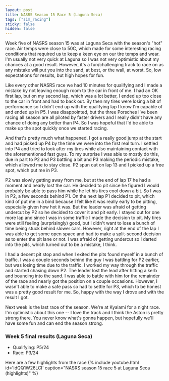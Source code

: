 ```yaml
---
layout: post
title: NASRS Season 15 Race 5 (Laguna Seca)
tags: ["sim_racing"]
sticky: false
hidden: false
---
```


Week five of NASRS season 15 was at Laguna Seca with the season's "hot" race.  Air temps were close to 50C, which made for some interesting racing conditions that required us to keep a keen eye on our tire temps and wear.  I'm usually not very quick at Laguna so I was not very optimistic about my chances at a good result.  However, it's a fun/challenging track to race on as any mistake will put you into the sand, at best, or the wall, at worst.  So, low expectations for results, but high hopes for fun.

Like every other NASRS race we had 10 minutes for qualifying and I made a mistake by not leaving enough room to the car in front of me.  I had an OK first lap, but on my second lap, which was a lot better, I ended up too close to the car in front and had to back out.  By then my tires were losing a bit of performance so I didn't end up with the qualifying lap I know I'm capable of and ended up in P5.  I was disappointed, but the three Porsches I've been racing all season are all piloted by faster drivers and I really didn't have any chance of doing any better than P4.  So I was hopeful that I'd be able to make up the spot quickly once we started racing.

And that's pretty much what happened.  I got a really good jump at the start and had picked up P4 by the time we were into the first real turn.  I settled into P4 and tried to look after my tires while also maintaining contact with the aforementioned fast guys.  To my surprise I was able to mostly do this, due in part to P2 and P3 battling a bit and P3 making the periodic mistake, which allowed me to stay close.  P2 spun out on lap 13 and I picked up a free spot, which put me in P3.

P2 was slowly getting away from me, but at the end of lap 17 he had a moment and nearly lost the car.  He decided to pit since he figured I would probably be able to pass him while he let his tires cool down a bit.  So I was in P2, a few seconds behind P1.  On the next lap P1 decided to pit, which kind of put me in a bind because I felt like it was really early to be pitting, especially given how hot it was.  But the leader was afraid of getting undercut by P2 so he decided to cover it and pit early.  I stayed out for one more lap and since I was in some traffic I made the decision to pit.  My tires were still feeling (surprisingly) good, but I didn't want to lose a bunch of time being stuck behind slower cars.  However, right at the end of the lap I was able to get some open space and had to make a split-second decision as to enter the pit lane or not.  I was afraid of getting undercut so I darted into the pits, which turned out to be a mistake, I think.

I had a decent pit stop and when I exited the pits found myself in a bunch of traffic.  I was a couple seconds behind the guy I was battling for P2 earlier, but was losing time due to the traffic.  I worked my way through the traffic and started chasing down P2.  The leader lost the lead after hitting a kerb and bouncing into the sand.  I was able to battle with him for the remainder of the race and nearly got the position on a couple occasions.  However, I wasn't able to make a safe pass so had to settle for P3, which to be honest was a pretty good result for me.  So, happy with the way I drove and with the result I got.

Next week is the last race of the season.  We're at Kyalami for a night race.  I'm optimistic about this one -- I love the track and I think the Aston is pretty strong there.  You never know what's gonna happen, but hopefully we'll have some fun and can end the season strong.

### Week 5 final results (Laguna Seca)
- Qualifying: P5/24
- Race: P3/24

Here are a few highlights from the race
{% include youtube.html id='IdQQ1W26LCI' caption="NASRS season 15 race 5 at Laguna Seca (highlights)" %}